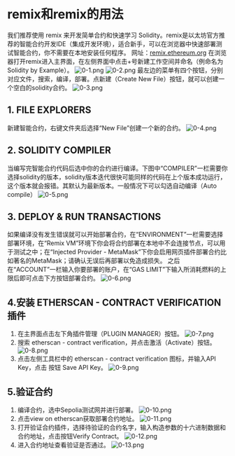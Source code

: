 # remix和remix的用法
我们推荐使用 remix 来开发简单合约和快速学习 Solidity。remix是以太坊官方推荐的智能合约开发IDE（集成开发环境），适合新手，可以在浏览器中快速部署测试智能合约，你不需要在本地安装任何程序。
网址：[remix.ethereum.org](https://remix.ethereum.org)
在浏览器打开remix进入主界面，在左侧界面中点击+号新建工作空间并命名（例命名为Solidity by Example）。
![0-1.png](./img/0-1.png)
![0-2.png](./img/0-2.png)
最左边的菜单有四个按钮，分别对应文件，搜索，编译，部署。点新建（Create New File）按钮，就可以创建一个空白的solidity合约。
![0-3.png](./img/0-3.png)
## 1. FILE EXPLORERS
新建智能合约，右键文件夹后选择“New File”创建一个新的合约。
![0-4.png](./img/0-4.png)
## 2. SOLIDITY COMPILER
当编写完智能合约代码后选中你的合约进行编译。下图中“COMPILER”一栏需要你选择solidity的版本，solidity版本迭代很快可能同样的代码在上个版本成功运行，这个版本就会报错。其默认为最新版本。一般情况下可以勾选自动编译（Auto compile）
![0-5.png](./img/0-5.png)
## 3. DEPLOY & RUN TRANSACTIONS
如果编译没有发生错误就可以开始部署合约，在“ENVIRONMENT”一栏需要选择部署环境，在“Remix VM”环境下你会将合约部署在本地中不会连接节点，可以用于测试之中；在“Injected Provider - MetaMask”下你会启用网页插件部署合约比如著名的MetaMask；请确认无误后再部署以免造成损失。
之后在“ACCOUNT”一栏输入你要部署的账户，在“GAS LIMIT”下输入所消耗燃料的上限后即可点击下方按钮部署合约。
![0-6.png](./img/0-6.png)
## 4.安装 ETHERSCAN - CONTRACT VERIFICATION 插件
1. 在主界面点击左下角插件管理（PLUGIN MANAGER）按钮。
![0-7.png](./img/0-7.png)
2. 搜索 etherscan - contract verification，并点击激活（Activate）按钮。
![0-8.png](./img/0-8.png)
3. 点击左侧工具栏中的 etherscan - contract verification 图标，并输入API Key，点击 按钮 Save API Key。
![0-9.png](./img/0-9.png)
## 5.验证合约
1. 编译合约，选中Sepolia测试网并进行部署。
![0-10.png](./img/0-10.png)
2. 点击view on etherscan获取部署合约地址。
![0-11.png](./img/0-11.png)
3. 打开验证合约插件，选择待验证的合约名字，输入构造参数的十六进制数据和合约地址，点击按钮Verify Contract。
![0-12.png](./img/0-12.png)
4. 进入合约地址查看验证是否通过。
![0-13.png](./img/0-13.png)

